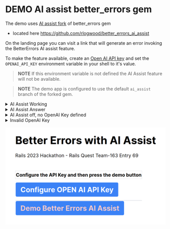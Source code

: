 # DEMO AI assist better_errors gem 

The demo uses [AI assist fork](https://github.com/rlogwood/better_errors_ai_assist) of better_errors gem

- located here https://github.com/rlogwood/better_errors_ai_assist

On the landing page you can visit a link that will generate an error invoking the BetterErrors AI assist feature.

To make the feature available, create an [Open AI API key](https://platform.openai.com/account/api-keys) and set the `OPENAI_API_KEY` environment variable in your shell to it's value.

>**NOTE**
> If this environment variable is not defined the AI Assist feature will not be available.

> **NOTE**
> The demo app is configured to use the default `ai_assist` branch of the forked gem.

<details>
<summary>AI Assist Working</summary>

![AI Assist Working](images/AiAssistWorking.png)
</details>

<details>
<summary>AI Assist Answer</summary>

![AI Assist Answer](images/AiAssistAnswer.png)
</details>

<details>
<summary>AI Assist off, no OpenAI Key defined</summary>
 
![AI Assist Off, no Key](images/NoOpenApiKey.png)
</details>

<details>
<summary>Invalid OpenAI Key</summary>

![Invalid OpenAI](images/InvalidOpenApiKey.png)
</details>


![Demo App Splash Page](images/DemoAppSplashPage.png)


